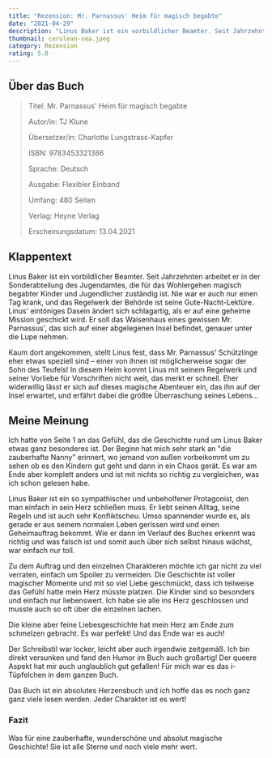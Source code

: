 ```yaml
---
title: "Rezension: Mr. Parnassus' Heim für magisch begabte"
date: "2021-04-29"
description: "Linus Baker ist ein vorbildlicher Beamter. Seit Jahrzehnten arbeitet er in der Sonderabteilung des Jugendamtes, die für das Wohlergehen magisch begabter Kinder und Jugendlicher zuständig ist. Linus' eintöniges Dasein ändert sich aber schlagartig, als er auf eine geheime Mission geschickt wird und das Waisenhaus eines gewissen Mr. Parnassus' genauer unter die Lupe nehmen soll."
thumbnail: cerulean-sea.jpeg
category: Rezension
rating: 5.0
---
```


## Über das Buch
> Titel: Mr. Parnassus' Heim für magisch begabte
>
> Autor/in: TJ Klune
>
> Übersetzer/in: Charlotte Lungstrass-Kapfer
>
> ISBN: 9783453321366
>
> Sprache: Deutsch
>
> Ausgabe: Flexibler Einband
>
> Umfang: 480 Seiten
>
> Verlag: Heyne Verlag
>
> Erscheinungsdatum: 13.04.2021

## Klappentext
Linus Baker ist ein vorbildlicher Beamter. Seit Jahrzehnten arbeitet er in der Sonderabteilung des Jugendamtes, die für das Wohlergehen magisch begabter Kinder und Jugendlicher zuständig ist. Nie war er auch nur einen Tag krank, und das Regelwerk der Behörde ist seine Gute-Nacht-Lektüre. Linus' eintöniges Dasein ändert sich schlagartig, als er auf eine geheime Mission geschickt wird. Er soll das Waisenhaus eines gewissen Mr. Parnassus', das sich auf einer abgelegenen Insel befindet, genauer unter die Lupe nehmen.

Kaum dort angekommen, stellt Linus fest, dass Mr. Parnassus' Schützlinge eher etwas speziell sind – einer von ihnen ist möglicherweise sogar der Sohn des Teufels! In diesem Heim kommt Linus mit seinem Regelwerk und seiner Vorliebe für Vorschriften nicht weit, das merkt er schnell. Eher widerwillig lässt er sich auf dieses magische Abenteuer ein, das ihn auf der Insel erwartet, und erfährt dabei die größte Überraschung seines Lebens...

## Meine Meinung
Ich hatte von Seite 1 an das Gefühl, das die Geschichte rund um Linus Baker etwas ganz besonderes ist. Der Beginn hat mich sehr stark an "die zauberhafte Nanny" erinnert, wo jemand von außen vorbeikommt um zu sehen ob es den Kindern gut geht und dann in ein Chaos gerät. Es war am Ende aber komplett anders und ist mit nichts so richtig zu vergleichen, was ich schon gelesen habe.

Linus Baker ist ein so sympathischer und unbeholfener Protagonist, den man einfach in sein Herz schließen muss. Er liebt seinen Alltag, seine Regeln und ist auch sehr Konfliktscheu. Umso spannender wurde es, als gerade er aus seinem normalen Leben gerissen wird und einen Geheimauftrag bekommt. Wie er dann im Verlauf des Buches erkennt was richtig und was falsch ist und somit auch über sich selbst hinaus wächst, war einfach nur toll.

Zu dem Auftrag und den einzelnen Charakteren möchte ich gar nicht zu viel verraten, einfach um Spoiler zu vermeiden. Die Geschichte ist voller magischer Momente und mit so viel Liebe geschmückt, dass ich teilweise das Gefühl hatte mein Herz müsste platzen. Die Kinder sind so besonders und einfach nur liebenswert. Ich habe sie alle ins Herz geschlossen und musste auch so oft über die einzelnen lachen.

Die kleine aber feine Liebesgeschichte hat mein Herz am Ende zum schmelzen gebracht. Es war perfekt! Und das Ende war es auch!

Der Schreibstil war locker, leicht aber auch irgendwie zeitgemäß. Ich bin direkt versunken und fand den Humor im Buch auch großartig! Der queere Aspekt hat mir auch unglaublich gut gefallen! Für mich war es das i-Tüpfelchen in dem ganzen Buch.

Das Buch ist ein absolutes Herzensbuch und ich hoffe das es noch ganz ganz viele lesen werden. Jeder Charakter ist es wert!

### Fazit
Was für eine zauberhafte, wunderschöne und absolut magische Geschichte! Sie ist alle Sterne und noch viele mehr wert.